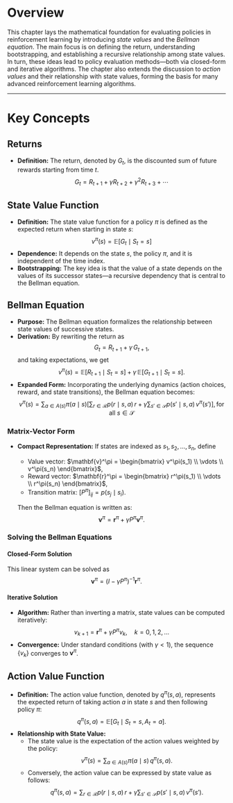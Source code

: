 
# Overview

This chapter lays the mathematical foundation for evaluating policies in reinforcement learning by introducing *state values* and the *Bellman equation*.
The main focus is on defining the return, understanding bootstrapping, and establishing a recursive relationship among state values. In turn, these ideas lead to policy evaluation methods—both via closed-form and iterative algorithms. The chapter also extends the discussion to *action values* and their relationship with state values, forming the basis for many advanced reinforcement learning algorithms.

---

# Key Concepts

## Returns

- **Definition:** The return, denoted by $G_t$, is the discounted sum of future rewards starting from time $t$.
  $$
  G_t = R_{t+1} + \gamma R_{t+2} + \gamma^2 R_{t+3} + \cdots
  $$

## State Value Function

- **Definition:** The state value function for a policy $\pi$ is defined as the expected return when starting in state $s$:
  $$
  v^\pi(s) = \mathbb{E}\bigl[G_t \mid S_t = s\bigr]
  $$
- **Dependence:** It depends on the state $s$, the policy $\pi$, and it is independent of the time index.
- **Bootstrapping:** The key idea is that the value of a state depends on the values of its successor states—a recursive dependency that is central to the Bellman equation.

## Bellman Equation

- **Purpose:** The Bellman equation formalizes the relationship between state values of successive states.
- **Derivation:** By rewriting the return as
  $$
  G_t = R_{t+1} + \gamma\, G_{t+1},
  $$
  and taking expectations, we get
  $$
  v^\pi(s) = \mathbb{E}\bigl[R_{t+1} \mid S_t=s\bigr] + \gamma\, \mathbb{E}\bigl[G_{t+1} \mid S_t=s\bigr].
  $$
- **Expanded Form:** Incorporating the underlying dynamics (action choices, reward, and state transitions), the Bellman equation becomes:
  $$
  v^\pi(s) = \sum_{a \in A(s)} \pi(a \mid s) \left[ \sum_{r \in \mathcal{R}} p(r\mid s,a) \, r + \gamma \sum_{s' \in \mathcal{S}} p(s'\mid s,a) \, v^\pi(s') \right], \text{for all } s\in \mathcal{S}
  $$

### Matrix-Vector Form

- **Compact Representation:** If states are indexed as $s_1, s_2, \dots, s_n$, define
  - Value vector: $\mathbf{v}^\pi = \begin{bmatrix} v^\pi(s_1) \\ \vdots \\ v^\pi(s_n) \end{bmatrix}$,
  - Reward vector: $\mathbf{r}^\pi = \begin{bmatrix} r^\pi(s_1) \\ \vdots \\ r^\pi(s_n) \end{bmatrix}$,
  - Transition matrix: $[P^\pi]_{ij} = p(s_j \mid s_i)$.
  
  Then the Bellman equation is written as:
  $$
  \mathbf{v}^\pi = \mathbf{r}^\pi + \gamma P^\pi \mathbf{v}^\pi.
  $$
### Solving the Bellman Equations
#### **Closed-Form Solution**
This linear system can be solved as
  $$
  \mathbf{v}^\pi = (I - \gamma P^\pi)^{-1}\mathbf{r}^\pi.
  $$

#### Iterative Solution

- **Algorithm:** Rather than inverting a matrix, state values can be computed iteratively:
  $$
  v_{k+1} = \mathbf{r}^\pi + \gamma P^\pi v_k,\quad k=0,1,2,\dots
  $$
- **Convergence:** Under standard conditions (with $\gamma < 1$), the sequence $\{v_k\}$ converges to $\mathbf{v}^\pi$.


## Action Value Function

- **Definition:** The action value function, denoted by $q^\pi(s,a)$, represents the expected return of taking action $a$ in state $s$ and then following policy $\pi$:
  $$
  q^\pi(s,a) = \mathbb{E}\bigl[G_t \mid S_t = s, A_t = a\bigr].
  $$
- **Relationship with State Value:** 
    - The state value is the expectation of the action values weighted by the policy:
  $$
  v^\pi(s) = \sum_{a \in A(s)} \pi(a\mid s) \, q^\pi(s,a).
  $$
    - Conversely, the action value can be expressed by state value as follows:
  $$
  q^\pi(s,a) = \sum_{r \in \mathcal{R}} p(r\mid s,a) \, r + \gamma \sum_{s' \in \mathcal{S}} p(s'\mid s,a) \, v^\pi(s').
  $$

